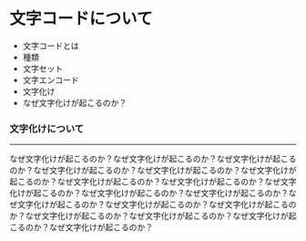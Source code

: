 # 文字コードについて

* 文字コードとは
* 種類
* 文字セット
* 文字エンコード
* 文字化け
* なぜ文字化けが起こるのか？  

### 文字化けについて
-------------------------
なぜ文字化けが起こるのか？なぜ文字化けが起こるのか？なぜ文字化けが起こるのか？なぜ文字化けが起こるのか？なぜ文字化けが起こるのか？なぜ文字化けが起こるのか？なぜ文字化けが起こるのか？なぜ文字化けが起こるのか？なぜ文字化けが起こるのか？なぜ文字化けが起こるのか？なぜ文字化けが起こるのか？なぜ文字化けが起こるのか？なぜ文字化けが起こるのか？なぜ文字化けが起こるのか？なぜ文字化けが起こるのか？なぜ文字化けが起こるのか？なぜ文字化けが起こるのか？なぜ文字化けが起こるのか？
